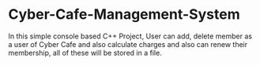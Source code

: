 # Cyber-Cafe-Management-System
In this simple console based C++ Project, User can add, delete member as a user of Cyber Cafe and also calculate charges and also can renew their membership,  all of these will be stored in a file.
